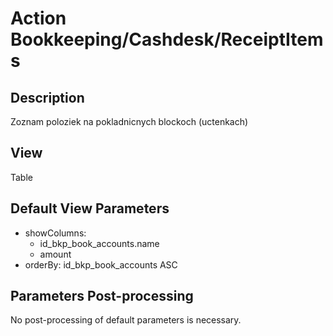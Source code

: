 # Action Bookkeeping/Cashdesk/ReceiptItems

## Description

Zoznam poloziek na pokladnicnych blockoch (uctenkach)

## View

Table

## Default View Parameters

* showColumns:
  * id_bkp_book_accounts.name
  * amount
* orderBy: id_bkp_book_accounts ASC

## Parameters Post-processing

No post-processing of default parameters is necessary.
